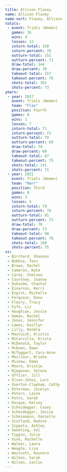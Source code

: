 ```yaml
---
title: Allison Flaxey
name: Allison Flaxey
name-sort: Flaxey, Allison
totals:
 - event: Trials (Women)
   games: 16
   wins: 4
   losses: 12
   inturn-total: 150
   inturn-percent: 76
   outturn-total: 151
   outturn-percent: 71
   draw-total: 144
   draw-percent: 70
   takeout-total: 157
   takeout-percent: 76
   shots-total: 301
   shots-percent: 73
years:
 - year: 2017
   event: Trials (Women)
   team: "Flax"
   position: Fourth
   games: 8
   wins: 1
   losses: 7
   inturn-total: 71
   inturn-percent: 73
   outturn-total: 70
   outturn-percent: 69
   draw-total: 74
   draw-percent: 68
   takeout-total: 67
   takeout-percent: 75
   shots-total: 141
   shots-percent: 71
 - year: 2021
   event: Trials (Women)
   team: "Harr"
   position: Third
   games: 8
   wins: 3
   losses: 5
   inturn-total: 79
   inturn-percent: 78
   outturn-total: 81
   outturn-percent: 72
   draw-total: 70
   draw-percent: 73
   takeout-total: 90
   takeout-percent: 78
   shots-total: 160
   shots-percent: 75
vs:
 - Birchard, Shannon
 - Bobbie, Tess
 - Brown, Rachel
 - Cameron, Kate
 - Carey, Chelsea
 - Courtney, Joanne
 - Duhaime, Chantal
 - Einarson, Kerri
 - Englot, Michelle
 - Ferguson, Dana
 - Fleury, Tracy
 - Fyfe, Liz
 - Haughian, Jessie
 - Homan, Rachel
 - Jones, Jennifer
 - Lawes, Kaitlyn
 - Lilly, Kendra
 - MacCuish, Kristin
 - McCarville, Krista
 - McDonald, Taylor
 - McEwen, Dawn
 - McTaggart, Cary-Anne
 - Meilleur, Briane
 - Miskew, Emma
 - Moore, Kristie
 - Njegovan, Selena
 - Officer, Jill
 - Olson-Johns, Lori
 - Overton-Clapham, Cathy
 - Peterman, Jocelyn
 - Peters, Laine
 - Potts, Sarah
 - Rocque, Kelsey
 - Scheidegger, Casey
 - Scheidegger, Jessie
 - Schmiemann, Danielle
 - Scotland, Nadine
 - Sippala, Ashley
 - Sweeting, Val
 - Tippin, Julie
 - Vink, Rachelle
 - Walker, Laura
 - Weagle, Lisa
 - Westcott, Raunora
 - Wilkes, Sarah
 - Wilson, Leslie
---
```

